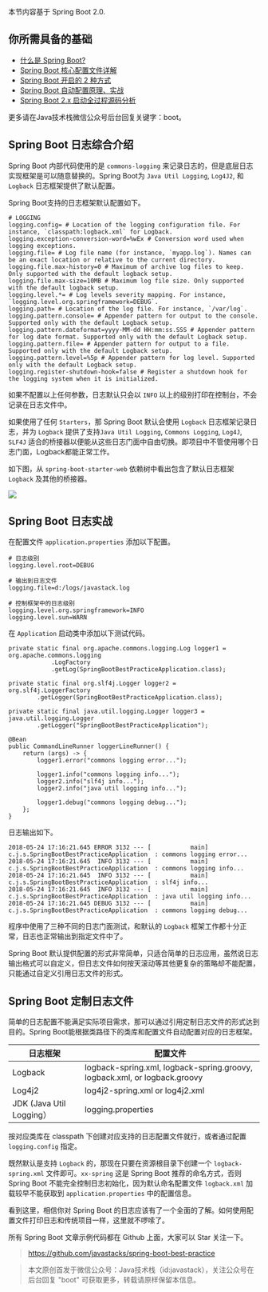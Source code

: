 
本节内容基于 Spring Boot 2.0.

## 你所需具备的基础

- [什么是 Spring Boot?](https://mp.weixin.qq.com/s/jWLcPxTg9bH3D9_7qbYbfw)
- [Spring Boot 核心配置文件详解](https://mp.weixin.qq.com/s/BzXNfBzq-2TOCbiHG3xcsQ)
- [Spring Boot 开启的 2 种方式](https://mp.weixin.qq.com/s/PYM_iV-u3dPMpP3MNz7Hig)
- [Spring Boot 自动配置原理、实战](https://mp.weixin.qq.com/s/gs2zLSH6m9ijO0-pP2sr9Q)
- [Spring Boot 2.x 启动全过程源码分析](https://mp.weixin.qq.com/s/iMPXjuKRKT5lMZ4oVSp4Ww)

更多请在Java技术栈微信公众号后台回复关键字：boot。

## Spring Boot 日志综合介绍

Spring Boot 内部代码使用的是 `commons-logging` 来记录日志的，但是底层日志实现框架是可以随意替换的。Spring Boot为 `Java Util Logging`, `Log4J2`, 和 `Logback` 日志框架提供了默认配置。

Spring Boot支持的日志框架默认配置如下。

```
# LOGGING
logging.config= # Location of the logging configuration file. For instance, `classpath:logback.xml` for Logback.
logging.exception-conversion-word=%wEx # Conversion word used when logging exceptions.
logging.file= # Log file name (for instance, `myapp.log`). Names can be an exact location or relative to the current directory.
logging.file.max-history=0 # Maximum of archive log files to keep. Only supported with the default logback setup.
logging.file.max-size=10MB # Maximum log file size. Only supported with the default logback setup.
logging.level.*= # Log levels severity mapping. For instance, `logging.level.org.springframework=DEBUG`.
logging.path= # Location of the log file. For instance, `/var/log`.
logging.pattern.console= # Appender pattern for output to the console. Supported only with the default Logback setup.
logging.pattern.dateformat=yyyy-MM-dd HH:mm:ss.SSS # Appender pattern for log date format. Supported only with the default Logback setup.
logging.pattern.file= # Appender pattern for output to a file. Supported only with the default Logback setup.
logging.pattern.level=%5p # Appender pattern for log level. Supported only with the default Logback setup.
logging.register-shutdown-hook=false # Register a shutdown hook for the logging system when it is initialized.
```

如果不配置以上任何参数，日志默认只会以 `INFO` 以上的级别打印在控制台，不会记录在日志文件中。

如果使用了任何 `Starters`，那 Spring Boot 默认会使用 `Logback` 日志框架记录日志，并为 `Logback` 提供了支持`Java Util Logging`, `Commons Logging`, `Log4J`, `SLF4J` 适合的桥接器以便能从这些日志门面中自由切换。即项目中不管使用哪个日志门面，Logback都能正常工作。

如下图，从 `spring-boot-starter-web` 依赖树中看出包含了默认日志框架 `Logback` 及其他的桥接器。

![](http://qianniu.javastack.cn/18-5-24/3396845.jpg)

## Spring Boot 日志实战

在配置文件 `application.properties` 添加以下配置。

```
# 日志级别
logging.level.root=DEBUG

# 输出到日志文件
logging.file=d:/logs/javastack.log

# 控制框架中的日志级别
logging.level.org.springframework=INFO
logging.level.sun=WARN
```

在 `Application` 启动类中添加以下测试代码。

```
private static final org.apache.commons.logging.Log logger1 = org.apache.commons.logging
			.LogFactory
			.getLog(SpringBootBestPracticeApplication.class);

private static final org.slf4j.Logger logger2 = org.slf4j.LoggerFactory
		.getLogger(SpringBootBestPracticeApplication.class);

private static final java.util.logging.Logger logger3 = java.util.logging.Logger
		.getLogger("SpringBootBestPracticeApplication");
		
@Bean
public CommandLineRunner loggerLineRunner() {
	return (args) -> {
		logger1.error("commons logging error...");

		logger1.info("commons logging info...");
		logger2.info("slf4j info...");
		logger2.info("java util logging info...");

		logger1.debug("commons logging debug...");
	};
}		
```


日志输出如下。


```
2018-05-24 17:16:21.645 ERROR 3132 --- [           main] c.j.s.SpringBootBestPracticeApplication  : commons logging error...
2018-05-24 17:16:21.645  INFO 3132 --- [           main] c.j.s.SpringBootBestPracticeApplication  : commons logging info...
2018-05-24 17:16:21.645  INFO 3132 --- [           main] c.j.s.SpringBootBestPracticeApplication  : slf4j info...
2018-05-24 17:16:21.645  INFO 3132 --- [           main] c.j.s.SpringBootBestPracticeApplication  : java util logging info...
2018-05-24 17:16:21.645 DEBUG 3132 --- [           main] c.j.s.SpringBootBestPracticeApplication  : commons logging debug...
```

程序中使用了三种不同的日志门面测试，和默认的 `Logback` 框架工作都十分正常，日志也正常输出到指定文件中了。

Spring Boot 默认提供配置的形式非常简单，只适合简单的日志应用，虽然说日志输出格式可以自定义，但日志文件如何按天滚动等其他更复杂的策略却不能配置，只能通过自定义引用日志文件的形式。

## Spring Boot 定制日志文件

简单的日志配置不能满足实际项目需求，那可以通过引用定制日志文件的形式达到目的。Spring Boot能根据类路径下的类库和配置文件自动配置对应的日志框架。


日志框架 | 配置文件
---|---
Logback | logback-spring.xml, logback-spring.groovy, logback.xml, or logback.groovy
Log4j2 | log4j2-spring.xml or log4j2.xml
JDK (Java Util Logging）| logging.properties

按对应类库在 classpath 下创建对应支持的日志配置文件就行，或者通过配置 `logging.config` 指定。

既然默认是支持 `Logback` 的，那现在只要在资源根目录下创建一个 `logback-spring.xml` 文件即可。`xx-spring` 这是 Spring Boot 推荐的命名方式，否则 Spring Boot 不能完全控制日志初始化，因为默认命名配置文件 `logback.xml` 加载较早不能获取到 `application.properties` 中的配置信息。

看到这里，相信你对 Spring Boot 的日志应该有了一个全面的了解。如何使用配置文件打印日志和传统项目一样，这里就不啰嗦了。

所有 Spring Boot 文章示例代码都在 Github 上面，大家可以 Star 关注一下。

> https://github.com/javastacks/spring-boot-best-practice

> 本文原创首发于微信公众号：Java技术栈（id:javastack），关注公众号在后台回复 "boot" 可获取更多，转载请原样保留本信息。